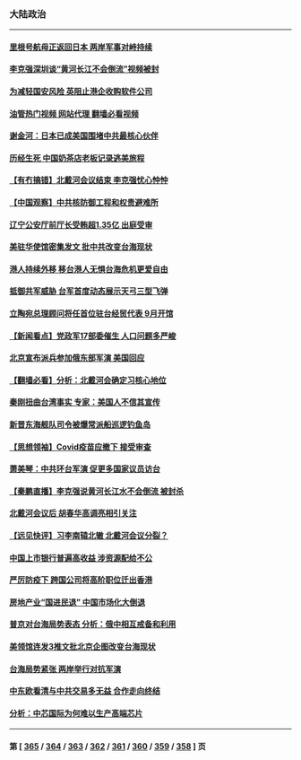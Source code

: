 ### 大陆政治
---
#### [里根号航母正返回日本 两岸军事对峙持续](../../pages/ncid277/n13805423.md?08190445) 
#### [李克强深圳谈“黄河长江不会倒流”视频被封](../../pages/ncid277/n13805089.md?08190445) 
#### [为减轻国安风险 英阻止港企收购软件公司](../../pages/ncid277/n13805405.md?08190445) 
#### [油管热门视频 网站代理 翻墙必看视频](http://209.222.30.114:81/youtube.html?08190445)
#### [谢金河：日本已成美国围堵中共最核心伙伴](../../pages/ncid277/n13805139.md?08190445) 
#### [历经生死 中国奶茶店老板记录逃美旅程](../../pages/ncid277/n13805185.md?08190445) 
#### [【有冇搞错】北戴河会议结束 李克强忧心忡忡](../../pages/ncid277/n13804836.md?08190445) 
#### [【中国观察】中共核防御工程和权贵避难所](../../pages/ncid277/n13805135.md?08190445) 
#### [辽宁公安厅前厅长受贿超1.35亿 出庭受审](../../pages/ncid277/n13805170.md?08190445) 
#### [美驻华使馆密集发文 批中共改变台海现状](../../pages/ncid277/n13805136.md?08190445) 
#### [港人持续外移 移台港人无惧台海危机更爱自由](../../pages/ncid277/n13805074.md?08190445) 
#### [抵御共军威胁 台军首度动态展示天弓三型飞弹](../../pages/ncid277/n13805024.md?08190445) 
#### [立陶宛总理顾问将任首位驻台经贸代表 9月开馆](../../pages/ncid277/n13805054.md?08190445) 
#### [【新闻看点】党政军17部委催生 人口问题多严峻](../../pages/ncid277/n13804712.md?08190445) 
#### [北京宣布派兵参加俄东部军演 美国回应](../../pages/ncid277/n13804899.md?08190445) 
#### [【翻墙必看】分析：北戴河会确定习核心地位](../../pages/ncid277/n13804946.md?08190445) 
#### [秦刚扭曲台湾事实 专家：美国人不信其宣传](../../pages/ncid277/n13804889.md?08190445) 
#### [新晋东海舰队司令被爆常派船巡逻钓鱼岛](../../pages/ncid277/n13804758.md?08190445) 
#### [【思想领袖】Covid疫苗应撤下 接受审查](../../pages/ncid277/n13793376.md?08190445) 
#### [萧美琴：中共环台军演 促更多国家议员访台](../../pages/ncid277/n13804789.md?08190445) 
#### [【秦鹏直播】李克强说黄河长江水不会倒流 被封杀](../../pages/ncid277/n13804811.md?08190445) 
#### [北戴河会议后 胡春华高调亮相引关注](../../pages/ncid277/n13804807.md?08190445) 
#### [【远见快评】习李南辕北辙 北戴河会议分裂？](../../pages/ncid277/n13804804.md?08190445) 
#### [中国上市银行普遍高收益 涉资源配给不公](../../pages/ncid277/n13804794.md?08190445) 
#### [严厉防疫下 跨国公司将高阶职位迁出香港](../../pages/ncid277/n13804761.md?08190445) 
#### [房地产业“国进民退” 中国市场化大倒退](../../pages/ncid277/n13804783.md?08190445) 
#### [普京对台海局势表态 分析：俄中相互戒备和利用](../../pages/ncid277/n13804733.md?08190445) 
#### [美领馆连发3推文批北京企图改变台海现状](../../pages/ncid277/n13804730.md?08190445) 
#### [台海局势紧张 两岸举行对抗军演](../../pages/ncid277/n13804662.md?08190445) 
#### [中东欧看清与中共交易多无益 合作走向终结](../../pages/ncid277/n13804541.md?08190445) 
#### [分析：中芯国际为何难以生产高端芯片](../../pages/ncid277/n13803923.md?08190445) 

---
#### 第 [ [365](./365.md?08190445) / [364](./364.md?08190445) / [363](./363.md?08190445) / [362](./362.md?08190445) / [361](./361.md?08190445) / [360](./360.md?08190445) / [359](./359.md?08190445) / [358](./358.md?08190445) ] 页
